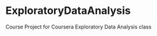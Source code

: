 ExploratoryDataAnalysis
=======================

Course Project for Coursera Exploratory Data Analysis class
